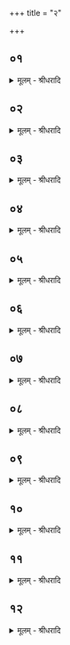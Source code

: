 +++
title = "२"

+++


## ०१
<details><summary>मूलम् - श्रीधरादि</summary>

अवभृथ᳘मिष्ट्वा᳘ यन्ति॥  
(न्त्य) अवभृथम्वै सो᳘मेनेष्ट्वा᳘ यन्ति सो᳘म ऽएष य᳘त्सौत्रामणी[[!!]]॥
</details>

## ०२
<details><summary>मूलम् - श्रीधरादि</summary>

य᳘द्देवा देवहे᳘डनमि᳘ति॥  
देव᳘कृतादे᳘वैनमे᳘नसो मुञ्चति य᳘दि दि᳘वा य᳘दि न᳘क्तमि᳘ति य᳘दे᳘वाहोरात्रा᳘भ्यामे᳘नः करो᳘ति त᳘स्मादे᳘वैनम्मुञ्चति य᳘दि जाग्ग्रद्य᳘दि स्व᳘प्न ऽइ᳘ति मनु᳘ष्या वै᳘ जागरित᳘म्पित᳘रः सुप्त᳘म्मनुष्यकिल्विषा᳘च्चै᳘वैनम्पितृकिल्विषा᳘च्च मुञ्चति॥
</details>

## ०३
<details><summary>मूलम् - श्रीधरादि</summary>

यद्ग्रा᳘मे यद᳘रण्य ऽइ᳘ति॥  
ग्ग्रा᳘मे वा ह्य᳘रण्ये वै᳘नः क्रियते त᳘स्मादे᳘वैनं मुञ्चति य᳘त्सभा᳘यामि᳘ति स᳘भ्यादे᳘वैनमे᳘नसो मुञ्चति य᳘दिन्द्रिय ऽइ᳘ति दै᳘वादे᳘वैनमे᳘नसो मुञ्चति य᳘च्छूद्रे यद᳘र्य्ये यदे᳘नश्चकृमा᳘ व्वयं यदे᳘कस्या᳘धि ध᳘र्म्मणि त᳘स्यावय᳘जनमसी᳘ति स᳘र्व्वस्मादे᳘वैनमेत᳘स्मादे᳘नसो मुञ्चति॥
</details>

## ०४
<details><summary>मूलम् - श्रीधरादि</summary>

यदा᳘पो ऽअग्घ्न्याः॥ 
(ऽ) इ᳘ति व्व᳘रुणे᳘ति श᳘पामहे त᳘तो व्वरुण नो मुञ्चे᳘ति व्वरु᳘ण्यादे᳘वैनमे᳘नसो मुञ्चत्य᳘वभृथ निचुम्पुण निचेरु᳘रसि निचुम्पुण ऽइ᳘ति यो᳘ ह वा᳘ ऽअय᳘मपा᳘मावर्त्तः स᳘ हावभृथः स᳘ हैष व्व᳘रुणस्य पुत्रो᳘ वा भ्रा᳘ता वा त᳘मे᳘वैत᳘त्स्तौत्य᳘व देवै᳘र्द्देव᳘कृतमे᳘नो ऽयक्षी᳘ति देव᳘कृतमेवैनो᳘ ऽवयजते᳘ ऽव म᳘र्त्यैर्म्म᳘र्त्यकृतमि᳘ति म᳘र्त्यकृतमेवैनो᳘ ऽवयजते पुरुरा᳘व्णो देव रिष᳘स्पाही᳘ति स᳘र्व्वाभ्यो मा᳘ ऽऽर्त्तिभ्यो गोपाये᳘त्ये᳘वैत᳘दाह॥
</details>

## ०५
<details><summary>मूलम् - श्रीधरादि</summary>

समुद्रे᳘ ते त्दृ᳘दयम᳘प्स्वन्तरिति[[!!]]॥  
(त्या᳘) आ᳘पो वै᳘ समुद्रो र᳘सो वा ऽआ᳘पस्त᳘देनमेते᳘न र᳘सेन स᳘ᳫ᳘सृजति स᳘न्त्वा व्विशन्त्वो᳘षधीरु᳘ता᳘प ऽइ᳘ति त᳘देनमेते᳘नोभ᳘येन र᳘सेन स᳘ᳫँ᳘सृजति यश्चौ᳘षधिषु य᳘श्चाप्सु द्वौ᳘ व्विक्रमा ऽउ᳘दङ्ङुत्क्रामत्येता᳘वती वै᳘ मनु᳘ष्ये जूतिर्य्या᳘वान्विक्रमस्तद्या᳘वत्ये᳘वास्मिञ्जूतिस्त᳘यैव᳘ पाप्मा᳘नम्वि᳘जहाति॥
</details>

## ०६
<details><summary>मूलम् - श्रीधरादि</summary>

सुमित्रिया᳘ न ऽआ᳘प ऽओ᳘षधयः सन्त्वि᳘ति॥  
(त्य) अञ्जलि᳘ना ऽप ऽउ᳘पाचति व्व᳘ज्रो वा ऽआ᳘पो व्व᳘ज्रेणै᳘वैत᳘न्मित्रधे᳘यङ्कुरुते दुर्म्मित्रियास्त᳘स्मै सन्तु᳘ यो ऽस्मान्द्वे᳘ष्टि य᳘ञ्च व्वय᳘न्द्विष्म ऽइ᳘ति या᳘मस्य दि᳘शन्द्वे᳘ष्यः स्यात्तान्दि᳘शम्प᳘रासिञ्चेत्ते᳘नैव तम्प᳘राभावयति॥
</details>

## ०७
<details><summary>मूलम् - श्रीधरादि</summary>

द्रुपदा᳘दिव मुमुचानः᳘॥  
स्विन्नः᳘ स्नातो म᳘लादिव। पूत᳘म्पवि᳘त्रेणेवा᳘ज्यमा᳘पः शुन्धन्तु मै᳘नस ऽइ᳘ति व्वासो᳘ ऽपप्लावयति य᳘थेषी᳘कां मु᳘ञ्जाद्विवृहे᳘देव᳘मेनᳫँ᳭ स᳘र्व्वस्मात्पाप्म᳘नो व्वि᳘वृहति स्ना᳘ति त᳘म ऽएवा᳘पहते॥
</details>

## ०८
<details><summary>मूलम् - श्रीधरादि</summary>

उ᳘द्वयन्त᳘मसस्परी᳘ति॥  
पाप्मा वै त᳘मः पाप्मा᳘नमेव तमो᳘ ऽपहते᳘ स्वः प᳘श्यन्त ऽउ᳘त्तरमि᳘त्ययम्वै᳘ लो᳘को ऽद्भ्य ऽउ᳘त्तरो ऽस्मि᳘न्नेव᳘ लोके प्प्र᳘तितिष्ठति देव᳘न्देवत्रा सू᳘र्य्यम᳘गन्म ज्ज्यो᳘तिरुत्तममि᳘ति स्वर्ग्गो वै᳘ लोकः सू᳘र्य्यो ज्ज्यो᳘तिरुत्तम᳘ᳫँ᳘ स्वर्ग्ग᳘ ऽएव᳘ लो᳘के ऽन्ततः प्प्र᳘तितिष्ठत्य᳘नपेक्षमे᳘त्याहवनी᳘यमु᳘पतिष्ठते॥
</details>

## ०९
<details><summary>मूलम् - श्रीधरादि</summary>

(ते ऽपो᳘) अपो᳘ ऽअद्या᳘न्वचारिषमि᳘ति॥  
(त्य) अपा᳘मेव र᳘सम᳘वरुन्द्धे र᳘सेन स᳘मसृक्ष्मही᳘त्यपा᳘मेव र᳘समात्म᳘न्धत्ते प᳘यस्वानग्न ऽआ᳘गमन्त᳘म्मा स᳘ᳫँ᳘सृज व्व᳘र्च्चसा प्प्रज᳘या च ध᳘नेन चे᳘त्याशि᳘षमे᳘वैतदा᳘शास्ते॥
</details>

## १०
<details><summary>मूलम् - श्रीधरादि</summary>

(स्त ऽ) ए᳘धो ऽस्येधिषीमही᳘ति समि᳘धमा᳘दत्ते॥  
(त्त ऽ) ए᳘धो ह वा᳘ ऽअग्नेः᳘ समि᳘त्समि᳘दसि ते᳘जो ऽसि ते᳘जो म᳘यि धेही᳘त्याहवनी᳘ये समि᳘धमभ्या᳘दधात्यग्नि᳘मे᳘वैत᳘या स᳘मिन्धे स᳘ ऽएनᳫँ᳭ स᳘मिद्धस्ते᳘जसा स᳘मिन्द्धे॥
</details>

## ११
<details><summary>मूलम् - श्रीधरादि</summary>

(न्द्ध ऽआ) आदित्य᳘ञ्चरुं᳘ यक्ष्य᳘माणो निर्व्व᳘पति॥  
(त्या) आदित्य᳘मीजान᳘ ऽइयम्वा ऽअ᳘दितिरस्या᳘मेव᳘ यज्ञ᳘न्तनु᳘ते ऽस्या᳘मिष्ट्वा प्प्र᳘तितिष्ठति धेनुर्द्द᳘क्षिणेयम्वै᳘ धेनु᳘रिमा᳘मेव स᳘र्व्वान्का᳘मान्दुहे व्वत्सम्पू᳘र्व्वस्यान्द᳘दाति मात᳘रमु᳘त्तरस्यां यदा वै᳘ व्वत्सो᳘ मात᳘रन्ध᳘यत्य᳘थ सा प्प्र᳘त्ता दुहे प्प्र᳘त्तामे᳘वेमाᳫँ᳭ स᳘र्व्वान्का᳘मान्दुहे॥
</details>

## १२
<details><summary>मूलम् - श्रीधरादि</summary>

त᳘दाहुः᳘॥ 
प्प्रेव वा᳘ ऽए᳘षा ऽस्मा᳘ल्लोका᳘च्च्यवते᳘ यो᳘ ऽपो ऽवभृथ᳘मभ्यवैती᳘त्यवभृथा᳘दुदे᳘त्य मैत्रावरुण्या᳘ पय᳘स्यया य᳘जते ऽयम्वै᳘ लोको᳘ मि᳘त्रो ऽसौ व्व᳘रुणो य᳘दे᳘वेदम᳘न्तरेण त᳘त्पय᳘स्या तद्य᳘न्मैत्रावरुण्या᳘ पय᳘स्यया य᳘जत ऽए᳘ष्वे᳘वैत᳘ल्लोके᳘षु प्प्र᳘तितिष्ठति प्प्राणो वै᳘ मि᳘त्रो ऽपानो व्व᳘रुणो᳘ ऽन्नमेव᳘ पय᳘स्या तद्य᳘न्मैत्रावरुण्या᳘ पय᳘स्यया य᳘जते प्प्राण᳘ ऽए᳘वान्ना᳘द्ये ऽन्ततः प्प्र᳘तितिष्ठति॥
</details>